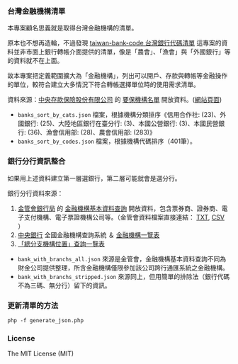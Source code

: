 ### 台灣金融機構清單

本專案顧名思義就是取得台灣金融機構的清單。

原本也不想再造輪，不過發現 [taiwan-bank-code 台灣銀行代碼清單](https://github.com/wsmwason/taiwan-bank-code) 這專案的資料並非市面上銀行轉帳介面提供的清單，像是「農會」、「漁會」與「外國銀行」等的資料就不在上面。

故本專案把定義範圍擴大為「金融機構」，列出可以開戶、存款與轉帳等金融操作的單位，較符合建立大多情況下符合轉帳選擇單位時的使用需求清單。

資料來源：[中央存款保險股份有限公司](https://data.gov.tw/datasets/search?qs=714) 的 [要保機構名單](https://data.gov.tw/dataset/11262) 開放資料。([網站頁面](https://www.cdic.gov.tw/main_ch/docdetail.aspx?uid=35&pid=9&docid=1760))

- `banks_sort_by_cats.json` 檔案，根據機構分類排序《信用合作社: (23)、外國銀行: (25)、大陸地區銀行在臺分行: (3)、本國公營銀行: (3)、本國民營銀行: (36)、漁會信用部: (28)、農會信用部: (283)》
- `banks_sort_by_codes.json` 檔案，根據機構代碼排序（401筆）。

### 銀行分行資訊整合

如果用上述資料建立第一層選銀行，第二層可能就會是選分行。

銀行分行資料來源：

1.  [金管會銀行局](https://www.banking.gov.tw/ch/home.jsp?id=60&parentpath=0,4&mcustomize=FscSearch_BankType.jsp&type=1) 的 [金融機構基本資料查詢](https://data.gov.tw/dataset/6041) 開放資料，包含票券商、證券商、電子支付機構、電子票證機構公司等。（金管會資料檔案直接連結： [TXT](https://www.banking.gov.tw/ch/ap/bankno_text.jsp), [CSV](https://www.banking.gov.tw/ch/ap/bankno_excel.jsp) ）
2. [中央銀行](https://www.cbc.gov.tw/tw/sp-bank-qform-1.html) 全國金融機構查詢系統 ＆ [金融機構一覽表](https://data.gov.tw/dataset/10814)
3. [「總分支機構位置」查詢一覽表](https://data.gov.tw/dataset/24323)


- `bank_with_branchs_all.json` 來源是金管會，金融機構基本資料查詢不同為財金公司提供整理，所含金融機構僅限參加該公司跨行通匯系統之金融機構。
- `bank_with_branchs_stripped.json` 來源同上，但用簡單的排除法（銀行代碼不為三碼、無分行）留下的資訊。


### 更新清單的方法 

```
php -f generate_json.php
```

### License
The MIT License (MIT)